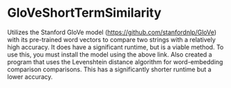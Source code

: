 # GloVeShortTermSimilarity

Utilizes the Stanford GloVe model (https://github.com/stanfordnlp/GloVe) with its pre-trained word vectors to compare two strings with a relatively high accuracy. It does have a significant runtime, but is a viable method. To use this, you must install the model using the above link. Also created a program that uses the Levenshtein distance algorithm for word-embedding comparison comparisons. This has a significantly shorter runtime but a lower accuracy.
